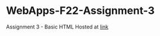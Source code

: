 # WebApps-F22-Assignment-3
Assignment 3 - Basic HTML
Hosted at [link](https://44-563-web-apps-f22.github.io/44563-webapps-assignment-3-Venkata-Sravan-Telu/)
